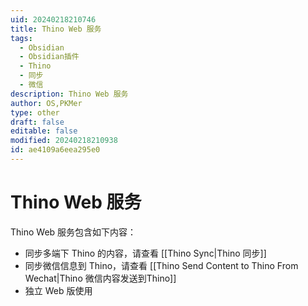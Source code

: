 ```yaml
---
uid: 20240218210746
title: Thino Web 服务
tags:
  - Obsidian
  - Obsidian插件
  - Thino
  - 同步
  - 微信
description: Thino Web 服务
author: OS,PKMer
type: other
draft: false
editable: false
modified: 20240218210938
id: ae4109a6eea295e0
---
```


# Thino Web 服务

Thino Web 服务包含如下内容：

- 同步多端下 Thino 的内容，请查看  [[Thino Sync|Thino 同步]]
- 同步微信信息到 Thino，请查看  [[Thino Send Content to Thino From Wechat|Thino 微信内容发送到Thino]]
- 独立 Web 版使用

